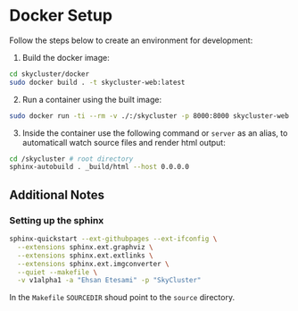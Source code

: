 # Docker Setup
Follow the steps below to create an environment for development:

1. Build the docker image:
```bash
cd skycluster/docker
sudo docker build . -t skycluster-web:latest
```
2. Run a container using the built image:
```bash
sudo docker run -ti --rm -v ./:/skycluster -p 8000:8000 skycluster-web:latest
```
3. Inside the container use the following command or `server` as an alias,
to automaticall watch source files and render html output:
```bash
cd /skycluster # root directory
sphinx-autobuild . _build/html --host 0.0.0.0
```


## Additional Notes
### Setting up the sphinx
```bash
sphinx-quickstart --ext-githubpages --ext-ifconfig \
  --extensions sphinx.ext.graphviz \
  --extensions sphinx.ext.extlinks \
  --extensions sphinx.ext.imgconverter \
  --quiet --makefile \
  -v v1alpha1 -a "Ehsan Etesami" -p "SkyCluster"
```

In the `Makefile` `SOURCEDIR` shoud point to the `source` directory.





